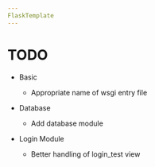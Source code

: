 ```yaml
---
FlaskTemplate
---
```


# 

# TODO

- Basic

    - Appropriate name of wsgi entry file
    
- Database

    - Add database module
    
- Login Module

    - Better handling of login_test view
